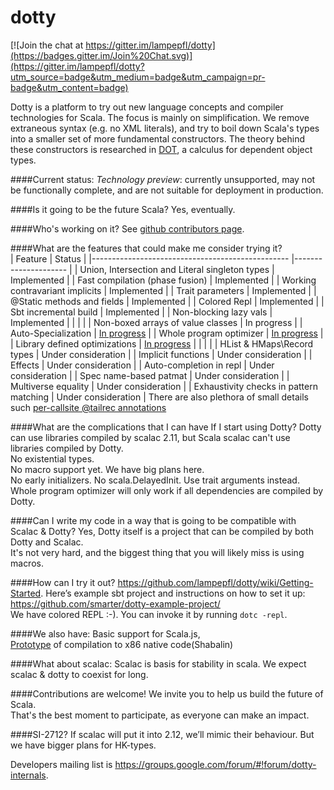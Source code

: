 dotty
=====

[![Join the chat at https://gitter.im/lampepfl/dotty](https://badges.gitter.im/Join%20Chat.svg)](https://gitter.im/lampepfl/dotty?utm_source=badge&utm_medium=badge&utm_campaign=pr-badge&utm_content=badge)

Dotty is a platform to try out new language concepts and compiler
technologies for Scala. The focus is mainly on simplification. We
remove extraneous syntax (e.g. no XML literals), and try to boil down
Scala's types into a smaller set of more fundamental constructors. The
theory behind these constructors is researched in
[DOT](http://www.cs.uwm.edu/~boyland/fool2012/papers/fool2012_submission_3.pdf),
a calculus for dependent object types.

####Current status:
 _Technology preview_: currently unsupported, may not be functionally complete, and are not suitable for deployment in production.

####Is it going to be the future Scala?
Yes, eventually.

####Who's working on it?
See [github contributors page](https://github.com/lampepfl/dotty/graphs/contributors).
 
####What are the features that could make me consider trying it?  
| Feature                                         	| Status              	|
|-------------------------------------------------	|---------------------	|
| Union, Intersection and Literal singleton types 	| Implemented         	|
| Fast compilation (phase fusion)                 	| Implemented         	|
| Working contravariant implicits                 	| Implemented         	|
| Trait parameters                                	| Implemented         	|
| @Static methods and fields                      	| Implemented         	|
| Colored Repl                                    	| Implemented         	|
| Sbt incremental build                           	| Implemented         	|
| Non-blocking lazy vals                          	| Implemented         	|
|                                                 	|                     	|
| Non-boxed arrays of value classes               	| In progress         	|
| Auto-Specialization                             	| [In progress](https://github.com/dotty-linker/dotty)         	|
| Whole program optimizer                         	| [In progress](https://github.com/dotty-linker/dotty)         	|
| Library defined optimizations                   	| [In progress](https://github.com/dotty-linker/dotty)         	|
|                                                 	|                     	|
| HList & HMaps\Record types                      	| Under consideration 	|
| Implicit functions                              	| Under consideration 	|
| Effects                                         	| Under consideration 	|
| Auto-completion in repl                         	| Under consideration 	|
| Spec name-based patmat                          	| Under consideration 	|
| Multiverse equality                             	| Under consideration 	|
| Exhaustivity checks in pattern matching          | Under consideration 	|
There are also plethora of small details such [per-callsite @tailrec annotations](https://github.com/lampepfl/dotty/issues/1221)

####What are the complications that I can have If I start using Dotty?
Dotty can use libraries compiled by scalac 2.11, but Scala scalac can't use libraries compiled by Dotty.<br>
No existential types.<br>
No macro support yet. We have big plans here.<br>
No early initializers. No scala.DelayedInit. Use trait arguments instead.<br>
Whole program optimizer will only work if all dependencies are compiled by Dotty.<br>


####Can I write my code in a way that is going to be compatible with Scalac & Dotty?
Yes, Dotty itself is a project that can be compiled by both Dotty and Scalac.<br>
It's not very hard, and the biggest thing that you will likely miss is using macros.

####How can I try it out?
https://github.com/lampepfl/dotty/wiki/Getting-Started.
Here’s example sbt project and instructions on how to set it up: https://github.com/smarter/dotty-example-project/ <br>
We have colored REPL :-). You can invoke it by running `dotc -repl`.

####We also have:
Basic support for Scala.js,<br>
[Prototype](https://github.com/scala-native/scala-native/tree/topic/dotty-support) of compilation to x86 native code(Shabalin)<br>

####What about scalac:
Scalac is basis for stability in scala. We expect scalac & dotty to coexist for long.
        
####Contributions are welcome!
We invite you to help us build the future of Scala.<br>
That's the best moment to participate, as everyone can make an impact.<br>

####SI-2712?
If scalac will put it into 2.12, we’ll mimic their behaviour. But we have bigger plans for
HK-types.



Developers mailing list is https://groups.google.com/forum/#!forum/dotty-internals.
